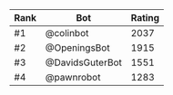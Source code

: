 Rank|Bot|Rating
---|---|---
#1|@colinbot|2037
#2|@OpeningsBot|1915
#3|@DavidsGuterBot|1551
#4|@pawnrobot|1283

